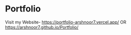 # Portfolio

Visit my Website- https://portfolio-arshnoor7.vercel.app/
 OR
 https://arshnoor7.github.io/Portfolio/
